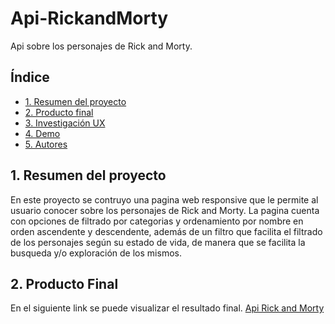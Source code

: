 # Api-RickandMorty
Api sobre los personajes de Rick and Morty.

## Índice
* [1. Resumen del proyecto](#1-resumen-del-proyecto)
* [2. Producto final](#2-producto-final)
* [3. Investigación UX](#3-investigacion-ux)
* [4. Demo](#4-demo)
* [5. Autores](#5-autores)

## 1. Resumen del proyecto
En este proyecto se contruyo una pagina web  responsive que le permite al usuario conocer sobre los personajes de Rick and Morty. La pagina cuenta con opciones de filtrado por categorias y ordenamiento por nombre en orden ascendente y descendente, además de un filtro que facilita el filtrado de los personajes según su estado de vida, de manera que se facilita la busqueda y/o exploración de los mismos.

## 2. Producto Final
En el siguiente link se puede visualizar el resultado final. 
[Api Rick and Morty](https://isabelajs.github.io/Api-RickandMorty/#/personajes/1)
